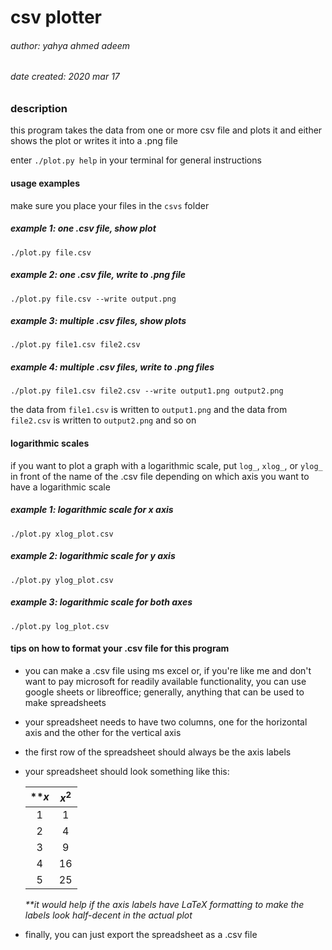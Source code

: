 # csv plotter

###### author: yahya ahmed adeem
###### date created: 2020 mar 17

### description

this program takes the data from one or more csv file and plots it
and either shows the plot or writes it into a .png file

enter `./plot.py help` in your terminal for general instructions

#### usage examples
make sure you place your files in the `csvs` folder
  
##### example 1: one .csv file, show plot
```
./plot.py file.csv
```
##### example 2: one .csv file, write to .png file
```
./plot.py file.csv --write output.png
```
##### example 3: multiple .csv files, show plots
```
./plot.py file1.csv file2.csv
```
##### example 4: multiple .csv files, write to .png files
```
./plot.py file1.csv file2.csv --write output1.png output2.png
```
the data from `file1.csv` is written to `output1.png` and the data
from `file2.csv` is written to `output2.png` and so on

#### logarithmic scales

if you want to plot a graph with a logarithmic scale, put `log_`,
`xlog_`, or `ylog_` in front of the name of the .csv file depending
on which axis you want to have a logarithmic scale

##### example 1: logarithmic scale for x axis

```
./plot.py xlog_plot.csv
```
##### example 2: logarithmic scale for y axis

```
./plot.py ylog_plot.csv
```
##### example 3: logarithmic scale for both axes

```
./plot.py log_plot.csv
```

#### tips on how to format your .csv file for this program

- you can make a .csv file using ms excel or, if you're like
me and don't want to pay microsoft for readily available
functionality, you can use google sheets or libreoffice;
generally, anything that can be used to make spreadsheets
- your spreadsheet needs to have two columns, one for the
horizontal axis and the other for the vertical axis
- the first row of the spreadsheet should always be the
axis labels
- your spreadsheet should look something like this:

    | **$x$ | $x^2$ |
    |:---:|:---:|
    | 1 | 1 |
    | 2 | 4 |
    | 3 | 9 |
    | 4 | 16|
    | 5 | 25|
    
    _**it would help if the axis labels have LaTeX formatting
to make the labels look half-decent in the actual plot_
- finally, you can just export the spreadsheet as a .csv file
